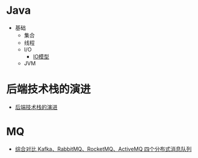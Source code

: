 # Java
+ 基础
   - 集合
   - 线程
   - I/O
     - [IO模型](https://www.cnblogs.com/cainingning/p/9556642.html)
   - JVM
   
# 后端技术栈的演进
+ [后端技术栈的演进](https://coderxing.gitbooks.io/architecture-evolution/di-san-pian-ff1a-bu-luo/613-nginx-fu-zai-jun-heng.html)

# MQ
 - [综合对比 Kafka、RabbitMQ、RocketMQ、ActiveMQ 四个分布式消息队列](https://mp.weixin.qq.com/s/lpsQ3dEZHma9H0V_mcxuTw)
